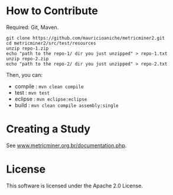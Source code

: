# How to Contribute

Required: Git, Maven.

```
git clone https://github.com/mauricioaniche/metricminer2.git
cd metricminer2/src/test/resources
unzip repo-1.zip
echo "path to the repo-1/ dir you just unzipped" > repo-1.txt
unzip repo-2.zip
echo "path to the repo-2/ dir you just unzipped" > repo-2.txt
```

Then, you can:

* compile : `mvn clean compile`
* test    : `mvn test`
* eclipse : `mvn eclipse:eclipse`
* build   : `mvn clean compile assembly:single`

# Creating a Study

See www.metricminer.org.br/documentation.php.

# License

This software is licensed under the Apache 2.0 License.

